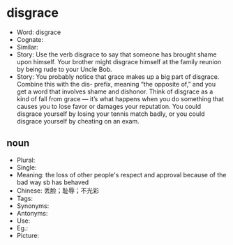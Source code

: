# disgrace

- Word: disgrace
- Cognate: 
- Similar: 
- Story: Use the verb disgrace to say that someone has brought shame upon himself. Your brother might disgrace himself at the family reunion by being rude to your Uncle Bob.
- Story: You probably notice that grace makes up a big part of disgrace. Combine this with the dis- prefix, meaning “the opposite of,” and you get a word that involves shame and dishonor. Think of disgrace as a kind of fall from grace — it’s what happens when you do something that causes you to lose favor or damages your reputation. You could disgrace yourself by losing your tennis match badly, or you could disgrace yourself by cheating on an exam.

## noun

- Plural: 
- Single: 
- Meaning: the loss of other people's respect and approval because of the bad way sb has behaved
- Chinese: 丢脸；耻辱；不光彩
- Tags: 
- Synonyms: 
- Antonyms: 
- Use: 
- Eg.: 
- Picture: 

